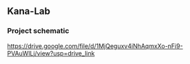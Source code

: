 ## Kana-Lab
### Project schematic
https://drive.google.com/file/d/1MjQeguxv4iNhAqmxXo-nFi9-PVAuWlLj/view?usp=drive_link
